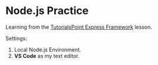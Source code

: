# Node.js Practice
Learning from the [TutorialsPoint Express Framework](https://www.tutorialspoint.com/nodejs/nodejs_express_framework.htm) lesson.

Settings:
1. Local Node.js Environment.
1. __VS Code__ as my text editor.
